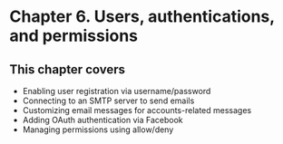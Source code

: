 # Chapter 6. Users, authentications, and permissions

## This chapter covers

- Enabling user registration via username/password
- Connecting to an SMTP server to send emails
- Customizing email messages for accounts-related messages
- Adding OAuth authentication via Facebook
- Managing permissions using allow/deny